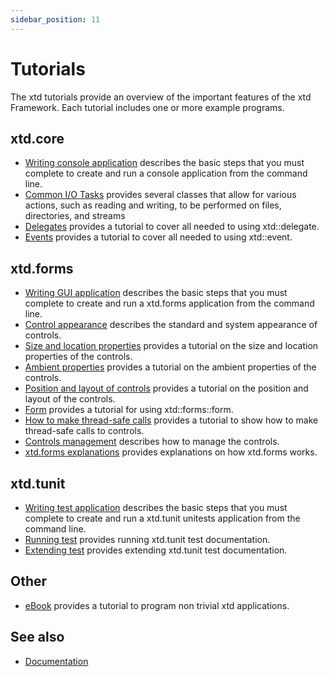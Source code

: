 ```yaml
---
sidebar_position: 11
---
```


# Tutorials

The xtd tutorials provide an overview of the important features of the xtd Framework. Each tutorial includes one or more example programs. 

## xtd.core

* [Writing console application](/docs/documentation/Guides/Overview/Tutorials/writing_applicaion_console) describes the basic steps that you must complete to create and run a console application from the command line.
* [Common I/O Tasks](/docs/documentation/Guides/xtd.core/Common%20I%3AO%20tasks) provides several classes that allow for various actions, such as reading and writing, to be performed on files, directories, and streams
* [Delegates](delegates.md) provides a tutorial to cover all needed to using xtd::delegate.
* [Events](events.md) provides a tutorial to cover all needed to using xtd::event.

## xtd.forms

* [Writing GUI application](/docs/documentation/Guides/Overview/Tutorials/writing_applicaion_gui) describes the basic steps that you must complete to create and run a xtd.forms application from the command line.
* [Control appearance](control_appearance.md) describes the standard and system appearance of controls.
* [Size and location properties](size_and_location_properties.md) provides a tutorial on the size and location properties of the controls.
* [Ambient properties](ambient_properties.md) provides a tutorial on the ambient properties of the controls.
* [Position and layout of controls](position_and_layout_of_controls.md) provides a tutorial on the position and layout of the controls.
* [Form](form.md) provides a tutorial for using xtd::forms::form.
* [How to make thread-safe calls](thread_safe_control_call.md) provides a tutorial to show how to make thread-safe calls to controls.
* [Controls management](controls_management.md) describes how to manage the controls.
* [xtd.forms explanations](xtd_forms_explanations.md) provides explanations on how xtd.forms works.

## xtd.tunit

* [Writing test application](/docs/documentation/Guides/Overview/Tutorials/writing_applicaion_test.md) describes the basic steps that you must complete to create and run a xtd.tunit unitests application from the command line.
* [Running test](writing_applicaion_running_test.md) provides running xtd.tunit test documentation.
* [Extending test](writing_applicaion_extending_test.md) provides extending xtd.tunit test documentation.

## Other

* [eBook](ebook.md) provides a tutorial to program non trivial xtd applications.

## See also

* [Documentation](/docs/documentation)
